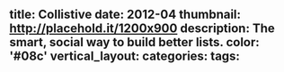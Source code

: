 title: Collistive
date: 2012-04
thumbnail: http://placehold.it/1200x900
description: The smart, social way to build better lists.
color: '#08c'
vertical_layout:
categories:
tags:
---
